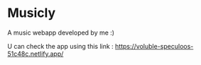 # Musicly
A music webapp developed by me :)

U can check the app using this link : https://voluble-speculoos-51c48c.netlify.app/
